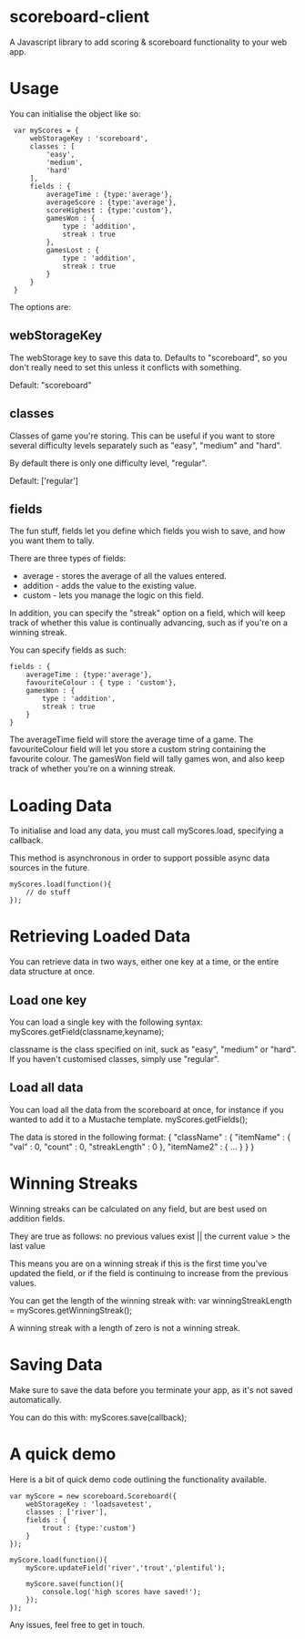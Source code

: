 scoreboard-client
=================
A Javascript library to add scoring & scoreboard functionality to your
web app.

Usage
=================
You can initialise the object like so:

     var myScores = {
         webStorageKey : 'scoreboard',
         classes : [
             'easy',
             'medium',
             'hard'
         ],
         fields : {
             averageTime : {type:'average'},
             averageScore : {type:'average'},
             scoreHighest : {type:'custom'},
             gamesWon : {
                 type : 'addition',
                 streak : true
             },
             gamesLost : {
                 type : 'addition',
                 streak : true
             }
         }
     }

The options are:

webStorageKey
-----------------
The webStorage key to save this data to. Defaults to "scoreboard", so
you don't really need to set this unless it conflicts with something.

Default:
 "scoreboard"
 
classes
-----------------
Classes of game you're storing. This can be useful if you want to store
several difficulty levels separately such as "easy", "medium" and
"hard".

By default there is only one difficulty level, "regular".

Default:
 ['regular']
 
fields
-----------------
The fun stuff, fields let you define which fields you wish to save, and
how you want them to tally.

There are three types of fields:
* average - stores the average of all the values entered.
* addition - adds the value to the existing value.
* custom - lets you manage the logic on this field.

In addition, you can specify the "streak" option on a field, which will
keep track of whether this value is continually advancing, such as if
you're on a winning streak.

You can specify fields as such:

    fields : {
        averageTime : {type:'average'},
        favouriteColour : { type : 'custom'},
        gamesWon : {
            type : 'addition',
            streak : true
        }
    }

The averageTime field will store the average time of a game. The
favouriteColour field will let you store a custom string containing the
favourite colour. The gamesWon field will tally games won, and also keep
track of whether you're on a winning streak.

Loading Data
===============
To initialise and load any data, you must call myScores.load, specifying
a callback.

This method is asynchronous in order to support possible async data
sources in the future.

    myScores.load(function(){
        // do stuff
    });

Retrieving Loaded Data
===============
You can retrieve data in two ways, either one key at a time, or the
entire data structure at once.

Load one key
---------------
You can load a single key with the following syntax:
    myScores.getField(classname,keyname);
    
classname is the class specified on init, suck as "easy", "medium" or
"hard". If you haven't customised classes, simply use "regular".

Load all data
---------------
You can load all the data from the scoreboard at once, for instance if
you wanted to add it to a Mustache template.
    myScores.getFields();
    
The data is stored in the following format:
    {
        "className" : {
            "itemName" : {
                "val" : 0,
                "count" : 0,
                "streakLength" : 0
            },
            "itemName2" : { … }
        }
    }

Winning Streaks
===============
Winning streaks can be calculated on any field, but are best used on
addition fields.

They are true as follows:
    no previous values exist || the current value > the last value
    
This means you are on a winning streak if this is the first time you've
updated the field, or if the field is continuing to increase from the
previous values.

You can get the length of the winning streak with:
    var winningStreakLength = myScores.getWinningStreak();

A winning streak with a length of zero is not a winning streak.

Saving Data
===============
Make sure to save the data before you terminate your app, as it's not
saved automatically.

You can do this with:
    myScores.save(callback);

A quick demo
===============
Here is a bit of quick demo code outlining the functionality available.
    
    var myScore = new scoreboard.Scoreboard({
        webStorageKey : 'loadsavetest',
        classes : ['river'],
        fields : {
            trout : {type:'custom'}
        }
    });
    
    myScore.load(function(){
		myScore.updateField('river','trout','plentiful');
			
		myScore.save(function(){
			console.log('high scores have saved!');
		});
    });

Any issues, feel free to get in touch.
